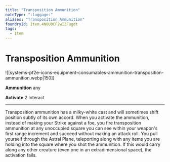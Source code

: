 ```yaml
---
title: "Transposition Ammunition"
noteType: ":luggage:"
aliases: "Transposition Ammunition"
foundryId: Item.4N0U0CF2wIZFugdt
tags:
  - Item
---
```


# Transposition Ammunition
![[systems-pf2e-icons-equipment-consumables-ammunition-transposition-ammunition.webp|150]]

**Ammunition** any

**Activate** 2 Interact

* * *

Transposition ammunition has a milky-white cast and will sometimes shift position subtly of its own accord. When you activate the ammunition, instead of making your Strike against a foe, you fire transposition ammunition at any unoccupied square you can see within your weapon's first range increment and succeed without making an attack roll. You pull yourself through the Astral Plane, teleporting along with any items you are holding into the square where you shot the ammunition. If this would carry along any other creature (even one in an extradimensional space), the activation fails.
